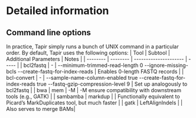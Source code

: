 # Detailed information


## Command line options
In practice, Tapir simply runs a bunch of UNIX command in a particular order. By default, Tapir uses the following options:
|  Tool     |  Subtool | Additional Parameters | Notes |
| --------  | -------- | --------------------- | ----- |
|  bcl2fastq | -       | --minimum-trimmed-read-length 0 --ignore-missing-bcls --create-fastq-for-index-reads | Enables 0-length FASTQ records |
| bcl-convert | -      | --sample-name-column-enabled true --create-fastq-for-index-reads true --fastq-gzip-compression-level 9 | Set up analogously to bcl2fastq |
| bwa  | mem | -M | -M ensure compatibility with downstream tools (e.g., GATK) |
| sambamba | markdup |  | Functionally equivalent to Picard’s MarkDuplicates tool, but much faster |
| gatk   |  LeftAlignIndels |  | Also serves to merge BAMs|

